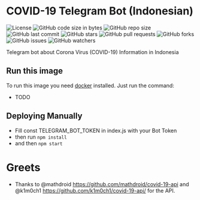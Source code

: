 # COVID-19 Telegram Bot (Indonesian)
![License](https://img.shields.io/badge/License-GPL-blue.svg?style=plastic)
![GitHub code size in bytes](https://img.shields.io/github/languages/code-size/HightechSec/covid-19-telegram_bot)
![GitHub repo size](https://img.shields.io/github/repo-size/HightechSec/covid-19-telegram_bot)
![GitHub last commit](https://img.shields.io/github/last-commit/HightechSec/covid-19-telegram_bot)
![GitHub stars](https://img.shields.io/github/stars/HightechSec/covid-19-telegram_bot)
![GitHub pull requests](https://img.shields.io/github/issues-pr/HightechSec/covid-19-telegram_bot)
![GitHub forks](https://img.shields.io/github/forks/HightechSec/covid-19-telegram_bot)
![GitHub issues](https://img.shields.io/github/issues/HightechSec/covid-19-telegram_bot)
![GitHub watchers](https://img.shields.io/github/watchers/HightechSec/covid-19-telegram_bot)

Telegram bot about Corona Virus (COVID-19) Information in Indonesia

## Run this image

To run this image you need [docker](http://docker.com) installed. Just run the command:

- TODO


## Deploying Manually 

- Fill const TELEGRAM_BOT_TOKEN in index.js with your Bot Token
- then run `npm install`
- and then `npm start`

# Greets
- Thanks to @mathdroid https://github.com/mathdroid/covid-19-api and @k1m0ch1 https://github.com/k1m0ch1/covid-19-api/ for the API.
